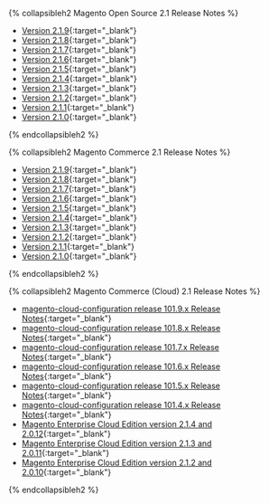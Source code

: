 <div markdown="1">

{% collapsibleh2 Magento Open Source 2.1 Release Notes %}
*	[Version 2.1.9]({{page.baseurl}}release-notes/ReleaseNotes2.1.9CE.html){:target="_blank"}
*	[Version 2.1.8]({{page.baseurl}}release-notes/ReleaseNotes2.1.8CE.html){:target="_blank"}
*	[Version 2.1.7]({{page.baseurl}}release-notes/ReleaseNotes2.1.7CE.html){:target="_blank"}
*	[Version 2.1.6]({{page.baseurl}}release-notes/ReleaseNotes2.1.6CE.html){:target="_blank"}
*	[Version 2.1.5]({{page.baseurl}}release-notes/ReleaseNotes2.1.5CE.html){:target="_blank"}
*	[Version 2.1.4]({{page.baseurl}}release-notes/ReleaseNotes2.1.4CE.html){:target="_blank"}
*	[Version 2.1.3]({{page.baseurl}}release-notes/ReleaseNotes2.1.3CE.html){:target="_blank"}
*	[Version 2.1.2]({{page.baseurl}}release-notes/ReleaseNotes2.1.2CE.html){:target="_blank"}
*	[Version 2.1.1]({{page.baseurl}}release-notes/ReleaseNotes2.1.1CE.html){:target="_blank"}
*	[Version 2.1.0]({{page.baseurl}}release-notes/ReleaseNotes2.1.0CE.html){:target="_blank"}

{% endcollapsibleh2 %}


{% collapsibleh2 Magento Commerce 2.1 Release Notes %}
*	[Version 2.1.9]({{page.baseurl}}release-notes/ReleaseNotes2.1.9EE.html){:target="_blank"}
*	[Version 2.1.8]({{page.baseurl}}release-notes/ReleaseNotes2.1.8EE.html){:target="_blank"}
*	[Version 2.1.7]({{page.baseurl}}release-notes/ReleaseNotes2.1.7EE.html){:target="_blank"}
*	[Version 2.1.6]({{page.baseurl}}release-notes/ReleaseNotes2.1.6EE.html){:target="_blank"}
*	[Version 2.1.5]({{page.baseurl}}release-notes/ReleaseNotes2.1.5EE.html){:target="_blank"}
*	[Version 2.1.4]({{page.baseurl}}release-notes/ReleaseNotes2.1.4EE.html){:target="_blank"}
*	[Version 2.1.3]({{page.baseurl}}release-notes/ReleaseNotes2.1.3EE.html){:target="_blank"}
*	[Version 2.1.2]({{page.baseurl}}release-notes/ReleaseNotes2.1.2EE.html){:target="_blank"}
*	[Version 2.1.1]({{page.baseurl}}release-notes/ReleaseNotes2.1.1EE.html){:target="_blank"}
*	[Version 2.1.0]({{page.baseurl}}release-notes/ReleaseNotes2.1.0EE.html){:target="_blank"}

{% endcollapsibleh2 %}

{% collapsibleh2 Magento Commerce (Cloud) 2.1 Release Notes %} 

*	[magento-cloud-configuration release 101.9.x Release Notes]({{page.baseurl}}cloud/release-notes/CloudReleaseNotes101.9.html){:target="_blank"}
*	[magento-cloud-configuration release 101.8.x Release Notes]({{page.baseurl}}cloud/release-notes/CloudReleaseNotes101.8.html){:target="_blank"}
*	[magento-cloud-configuration release 101.7.x Release Notes]({{page.baseurl}}cloud/release-notes/CloudReleaseNotes101.7.html){:target="_blank"}
*	[magento-cloud-configuration release 101.6.x Release Notes]({{page.baseurl}}cloud/release-notes/CloudReleaseNotes101.6.html){:target="_blank"}
*	[magento-cloud-configuration release 101.5.x Release Notes]({{page.baseurl}}cloud/release-notes/CloudReleaseNotes101.5.html){:target="_blank"}
*	[magento-cloud-configuration release 101.4.x Release Notes]({{page.baseurl}}cloud/release-notes/CloudReleaseNotes101.4.html){:target="_blank"}
*	[Magento Enterprise Cloud Edition version 2.1.4 and 2.0.12]({{page.baseurl}}cloud/release-notes/CloudReleaseNotes2.1.4.html){:target="_blank"}
*	[Magento Enterprise Cloud Edition version 2.1.3 and 2.0.11]({{page.baseurl}}cloud/release-notes/CloudReleaseNotes2.1.3.html){:target="_blank"}
*	[Magento Enterprise Cloud Edition version 2.1.2 and 2.0.10]({{page.baseurl}}cloud/release-notes/CloudReleaseNotes2.1.2.html){:target="_blank"}

{% endcollapsibleh2 %}
